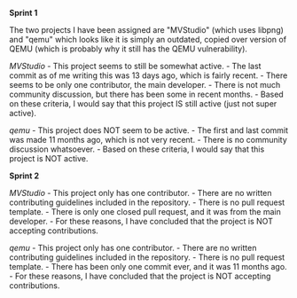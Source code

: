 **Sprint 1**

The two projects I have been assigned are "MVStudio" (which uses libpng) and 
"qemu" which looks like it is simply an outdated, copied over version of QEMU (which is probably why it still has the QEMU vulnerability).

*MVStudio*
	- This project seems to still be somewhat active.
	- The last commit as of me writing this was 13 days ago, which is fairly recent.
	- There seems to be only one contributor, the main developer.
	- There is not much community discussion, but there has been some in recent months.
	- Based on these criteria, I would say that this project IS still active (just not super active).

*qemu*
	- This project does NOT seem to be active.
	- The first and last commit was made 11 months ago, which is not very recent.
	- There is no community discussion whatsoever.
	- Based on these criteria, I would say that this project is NOT active.


**Sprint 2**

*MVStudio*
	- This project only has one contributor.
	- There are no written contributing guidelines included in the repository.
	- There is no pull request template.
	- There is only one closed pull request, and it was from the main developer.
	- For these reasons, I have concluded that the project is NOT accepting contributions.

*qemu*
	- This project only has one contributor.
	- There are no written contributing guidelines included in the repository.
	- There is no pull request template.
	- There has been only one commit ever, and it was 11 months ago.
	- For these reasons, I have concluded that the project is NOT accepting contributions.
